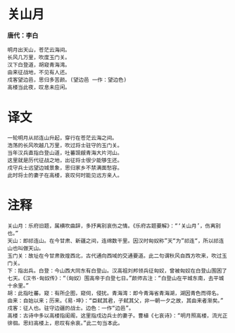 # 关山月

**唐代：李白**

    明月出天山，苍茫云海间。
    长风几万里，吹度玉门关。
    汉下白登道，胡窥青海湾。
    由来征战地，不见有人还。
    戍客望边邑，思归多苦颜。(望边邑 一作：望边色)
    高楼当此夜，叹息未应闲。

# 译文

    一轮明月从祁连山升起，穿行在苍茫云海之间。
    浩荡的长风吹越几万里，吹过将士驻守的玉门关。
    当年汉兵直指白登山道，吐蕃觊觎青海大片河山。
    这里就是历代征战之地，出征将士很少能够生还。
    戍守兵士远望边城景象，思归家乡不禁满面愁容。
    此时将士的妻子在高楼，哀叹何时能见远方亲人。

# 注释

    关山月：乐府旧题，属横吹曲辞，多抒离别哀伤之情。《乐府古题要解》：“‘关山月’，伤离别也。”
    天山：即祁连山。在今甘肃、新疆之间，连绵数干里。因汉时匈奴称”天“为”祁连“，所以祁连山也叫做天山。
    玉门关：故址在今甘肃敦煌西北，古代通向西域的交通要道。此二句谓秋风自西方吹来，吹过玉门关。
    下：指出兵。白登：今山西大同东有白登山。汉高祖刘邦领兵征匈奴，曾被匈奴在白登山围困了七天。《汉书·匈奴传》：“（匈奴）围高帝于白登七日。”颜师古注：“白登山在平城东南，去平城十余里。”
    胡：此指吐蕃。窥：有所企图，窥伺，侵扰。青海湾：即今青海省青海湖，湖因青色而得名。
    由来：自始以来；历来。《易·坤》：“臣弑其君，子弑其父，非一朝一夕之故，其由来者渐矣。”
    戍客：征人也。驻守边疆的战士。边色：一作“边邑”。
    高楼：古诗中多以高楼指闺阁，这里指戍边兵士的妻子。曹植《七哀诗》：“明月照高楼，流光正徘徊。思妇高楼上，悲叹有余哀。”此二句当本此。